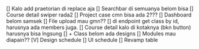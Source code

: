 [] Kalo add praetorian di replace aja
[] Searchbar di semuanya belom bisa
[] Course detail swiper rada2
[] Project case cmn bisa ada 2???
[] Dashboard belom samsek
[] File upload mau gmn??
[] di endpoint get class by id, harusnya ada members juga.
[] Course detail kalo di kotaknya (bkn button) harusnya bisa lngsung
[] + Class belom ada designs
[] Modules mau diapain??
[V] Design schedule
[] UI schedule
[] Revamp table
